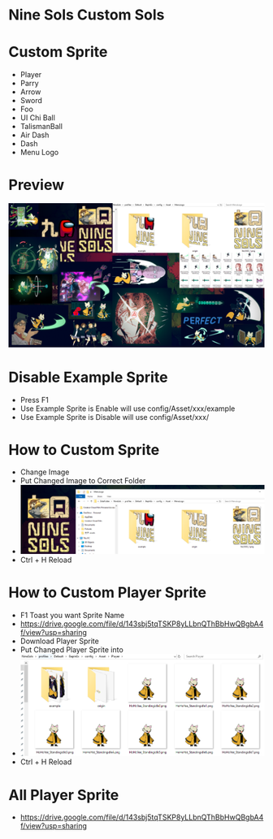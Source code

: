 # Nine Sols Custom Sols

# Custom Sprite
- Player
- Parry
- Arrow
- Sword
- Foo
- UI Chi Ball
- TalismanBall
- Air Dash
- Dash
- Menu Logo

# Preview
![](https://github.com/asd9176506911298/NineSols-CustomSols/blob/Optimized/Source/img/CustomSolsPreview.png?raw=true)

# Disable Example Sprite
- Press F1
- Use Example Sprite is Enable will use config/Asset/xxx/example
- Use Example Sprite is Disable will use config/Asset/xxx/

# How to Custom Sprite
- Change Image
- Put Changed Image to Correct Folder
- ![](https://github.com/asd9176506911298/NineSols-CustomSols/blob/Optimized/Source/img/LogoExample.png?raw=true)
- Ctrl + H Reload

# How to Custom Player Sprite
- F1 Toast you want Sprite Name
- https://drive.google.com/file/d/143sbj5tqTSKP8yLLbnQThBbHwQBgbA4f/view?usp=sharing
- Download Player Sprite
- Put Changed Player Sprite into 
- ![](https://github.com/asd9176506911298/NineSols-CustomSols/blob/Optimized/Source/img/PlayerExample.png?raw=true)
- Ctrl + H Reload

# All Player Sprite
- https://drive.google.com/file/d/143sbj5tqTSKP8yLLbnQThBbHwQBgbA4f/view?usp=sharing
